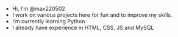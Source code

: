 - Hi, I’m @max220502
- I work on various projects here for fun and to improve my skills.
- I’m currently learning Python
- I already have experience in HTML, CSS, JS and MySQL
